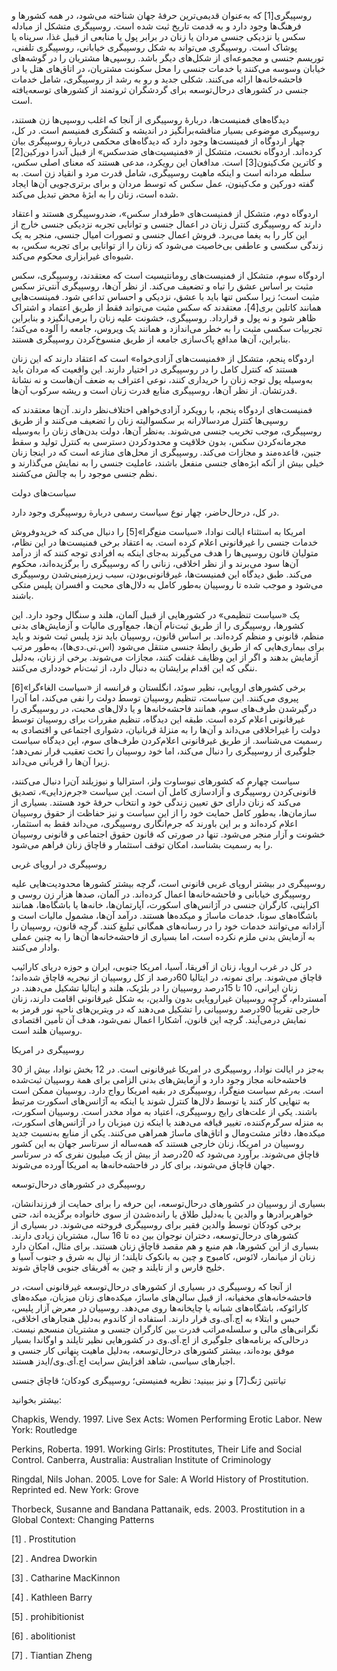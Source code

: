  روسپیگری[1] که به‌عنوان قدیمی‌ترین حرفۀ جهان شناخته می‌شود، در همه کشورها و فرهنگ‌ها وجود دارد و به قدمت تاریخ ثبت شده است. روسپیگری متشکل از مبادله سکس یا نزدیکی جنسی مردان یا زنان در برابر پول یا منابعی از قبیل غذا، سرپناه یا پوشاک است. روسپیگری می‌تواند به شکل روسپیگری خیابانی، روسپیگری تلفنی، توریسم جنسی و مجموعه‌ای از شکل‌های دیگر باشد. روسپی‌ها مشتریان را در گوشه‌های خیابان وسوسه می‌کنند یا خدمات جنسی را محل سکونت مشتریان، در اتاق‌های هتل یا در فاحشه‌خانه‌ها ارائه می‌کنند. شکلی جدید و رو به رشد از روسپیگری، شامل خدمات جنسی در کشورهای درحال‌توسعه برای گردشگران ثروتمند از کشورهای توسعه‌یافته است.

دیدگاه‌های فمنیست‌ها، دربارۀ روسپیگری از آنجا که اغلب روسپی‌ها زن هستند، روسپیگری موضوعی بسیار مناقشه‌برانگیز در اندیشه و کنشگری فمنیسم است. در کل، چهار اردوگاه از فمینست‌ها وجود دارد که دیدگاه‌های محکمی دربارة روسپیگری بیان کرده‌اند. اردوگاه نخست، متشکل از «فمنیسیت‌های ضدسکس» از قبیل آندرا دورکین[2] و کاترین مک‌کینون[3] است. مدافعان این رویکرد، مدعی هستند که معنای اصلی سکس، سلطه مردانه است و اینکه ماهیت روسپیگری، شامل قدرت مرد و انقیاد زن است. به گفته دورکین و مک‌کینون، عمل سکس که توسط مردان و برای برتری‌جویی آن‌ها ایجاد شده است، زنان را به ابژۀ محض تبدیل می‌کند. 

اردوگاه دوم، متشکل از فمنیست‌های «طرفدار سکس»، ضدروسپیگری هستند و اعتقاد دارند که روسپیگری کنترل زنان در اعمال جنسی و توانایی تجربه نزدیکی جنسی خارج از این کار را به یغما می‌برد. فروش اعمال جنسی و تصورات امیال جنسی، منجر به یک زندگی سکسی و عاطفی بی‌خاصیت می‌شود که زنان را از توانایی برای تجربه سکس، به شیوه‌ای غیرابزاری محکوم می‌کند.

 اردوگاه سوم، متشکل از فمنیست‌های رومانتیسیت است که معتقدند، روسپیگری، سکس مثبت بر اساس عشق را تباه و تضعیف می‌کند. از نظر آن‌ها، روسپیگری آنتی‌تز سکس مثبت است؛ زیرا سکس تنها باید با عشق، نزدیکی و احساس تداعی شود. فمینست‌هایی همانند کاتلین بری[4]، معتقدند که سکس مثبت می‌تواند فقط از طریق اعتماد و اشتراک ظاهر شود و نه پول و قرارداد. روسپیگری، خشونت علیه زنان را برمی‌انگیزد و بنابراین تجربیات سکسی مثبت را به خطر می‌اندازد و همانند یک ویروس، جامعه را آلوده می‌کند؛ بنابراین، آن‌ها مدافع پاک‌سازی جامعه از طریق منسوخ‌کردن روسپیگری هستند.

اردوگاه پنجم، متشکل از «فمنیست‌های آزادی‌خواه» است که اعتقاد دارند که این زنان هستند که کنترل کامل را در روسپیگری در اختیار دارند. این واقعیت که مردان باید به‌وسیله پول توجه زنان را خریداری کنند، نوعی اعتراف به ضعف آن‌هاست و نه نشانۀ قدرتشان. از نظر آن‌ها، روسپیگری منابع قدرت زنان است و ریشه سرکوب آن‌ها.

فمنیست‌های اردوگاه پنجم، با رویکرد آزادی‌خواهی اختلاف‌نظر دارند. آن‌ها معتقدند که روسپی‌ها کنترل مردسالارانه بر سکسوالیته زنان را تضعیف می‌کنند و از طریق روسپیگری، موجب تخریب جنسی می‌شوند. به‌نظر آن‌ها، دولت بدن‌های زنان را به‌وسیله مجرمانه‌کردن سکس، بدون خلاقیت و محدودکردن دسترسی به کنترل تولید و سقط جنین، قاعده‌مند و مجازات می‌کند. روسپیگری از محل‌های منازعه است که در اینجا زنان خیلی بیش از آنکه ابژه‌های جنسی منفعل باشند، عاملیت جنسی را به نمایش می‌گذارند و نظم جنسی موجود را به چالش می‌کشند.

سیاست‌های دولت

در کل، درحال‌حاضر، چهار نوع سیاست رسمی دربارة روسپیگری وجود دارد.

 امریکا به استثناء ایالت نوادا، «سیاست منع‌گرا»[5] را دنبال می‌کند که خریدوفروش خدمات جنسی را غیرقانونی اعلام کرده است. به اعتقاد برخی فمنیست‌ها در این نظام، متولیان قانون روسپی‌ها را هدف می‌گیرند به‌جای اینکه به افرادی توجه کنند که از درآمد آن‌ها سود می‌برند و از نظر اخلاقی، زنانی را که روسپیگری را برگزیده‌اند، محکوم می‌کند. طبق دیدگاه این فمنیست‌ها، غیرقانونی‌بودن، سبب زیرزمینی‌شدن روسپیگری می‌شود و موجب شده تا روسپیان به‌طور کامل به دلال‌های محبت و افسران پلیس متکی باشند.

یک «سیاست تنظیمی» در کشورهایی از قبیل آلمان، هلند و سنگال وجود دارد. این کشورها، روسپیگری را از طریق ثبت‌نام آن‌ها، جمع‌آوری مالیات و آزمایش‌های بدنی منظم، قانونی و منظم کرده‌اند. بر اساس قانون، روسپیان باید نزد پلیس ثبت شوند و باید برای بیماری‌هایی که از طریق رابطۀ جنسی منتقل می‌شود (اس.تی.دی‌ها)، به‌طور مرتب آزمایش بدهند و اگر از این وظایف غفلت کنند، مجازات می‌شوند. برخی از زنان، به‌دلیل ننگی که این اقدام برایشان به دنبال دارد، از ثبت‌نام خودداری می‌کنند.

 برخی کشورهای اروپایی، نظیر سوئد، انگلستان و فرانسه از «سیاست الغاءگرا»[6] پیروی می‌کنند. این سیاست، تنظیم روسپیان توسط دولت را نفی می‌کند، اما آن‌را درگیرشدن طرف‌های سوم، همانند فاحشه‌خانه‌ها و یا دلال‌های محبت، در روسپیگری را غیرقانونی اعلام کرده است. طبقه این دیدگاه، تنظیم مقررات برای روسپیان توسط دولت را غیراخلاقی می‌داند و آن‌ها را به منزلۀ قربانیان، دشواری اجتماعی و اقتصادی به رسمیت می‌شناسد. از طریق غیرقانونی اعلام‌کردن طرف‌های سوم، این دیدگاه سیاست جلوگیری از روسپیگری را دنبال می‌کند، اما خود روسپیان را تحت تعقیب قرار نمی‌دهد؛ زیرا آن‌ها را قربانی می‌داند.

سیاست چهارم که کشورهای نیوساوت ولز، استرالیا و نیوزیلند آن‌را دنبال می‌کنند، قانونی‌کردن روسپیگری و آزادسازی کامل آن است. این سیاست «جرم‌زدایی»، تصدیق می‌کند که زنان دارای حق تعیین زندگی خود و انتخاب حرفۀ خود هستند. بسیاری از سازمان‌ها، به‌طور کامل حمایت خود را از این سیاست و نیز حفاظت از حقوق روسپیان اعلام کرده‌اند و بر این باورند که جرم‌انگاری روسپیگری، می‌داند فقط به استثمار، خشونت و آزار منجر می‌شود. تنها در صورتی که قانون حقوق اجتماعی و قانونی روسپیان را به رسمیت بشناسد، امکان توقف استثمار و قاچاق زنان فراهم می‌شود.

روسپیگری در اروپای غربی

روسپیگری در بیشتر اروپای غربی قانونی است، گرچه بیشتر کشورها محدودیت‌هایی علیه روسپیگری خیابانی و فاحشه‌خانه‌ها اعمال کرده‌اند. در آلمان، صدها هزار زن روسی و اکراینی، کارگران جنسی در آژانس‌های اسکورت، آپارتمان‌ها، خانه‌ها یا باشگاه‌ها، همانند باشگاه‌های سونا، خدمات ماساژ و میکده‌ها هستند. درآمد آن‌ها، مشمول مالیات است و آزادانه می‌توانند خدمات خود را در رسانه‌های همگانی تبلیغ کنند. گرچه قانون، روسپیان را به آزمایش بدنی ملزم نکرده است، اما بسیاری از فاحشه‌خانه‌ها آن‌ها را به چنین عملی وادار می‌کنند.

در کل در غرب اروپا، زنان از آفریقا، آسیا، امریکا جنوبی، ایران و حوزه دریای کارائیب قاچاق می‌شوند. برای نمونه، در ایتالیا 60درصد از کل روسپیان از نیجریه قاچاق شده‌اند؛ زنان ایرانی، 10 تا 15درصد روسپیان را در بلژیک، هلند و ایتالیا تشکیل می‌دهند. در آمستردام، گرچه روسپیان غیراروپایی بدون والدین، به شکل غیرقانونی اقامت دارند، زنان خارجی تقریباً 90درصد روسپیانی را تشکیل می‌دهند که در ویترین‌های ناحیه نور قرمز به نمایش درمی‌آیند. گرچه این قانون، آشکارا اعمال نمی‌شود، هدف آن تأمین اقتصادی روسپیان هلند است.

روسپیگری در امریکا

به‌جز در ایالت نوادا، روسپیگری در امریکا غیرقانونی است. در 12 بخش نوادا، بیش از 30 فاحشه‌خانه مجاز وجود دارد و آزمایش‌های بدنی الزامی برای همة روسپیان ثبت‌شده است. به‌رغم سیاست منع‌گرا، روسپیگری در بقیه امریکا رواج دارد. روسپیان ممکن است به‌ تنهایی کار کنند یا توسط دلال‌ها کنترل شوند یا اینکه به آژانس‌های اسکورت مرتبط باشند. یکی از علت‌های رایج روسپیگری، اعتیاد به مواد مخدر است. روسپیان اسکورت، به منزله سرگرم‌کننده، تغییر قیافه می‌دهند یا اینکه زن میزبان را در آژانس‌های اسکورت، میکده‌ها، دفاتر مشت‌ومال و اتاق‌های ماساژ همراهی می‌کنند. یکی از منابع به‌نسبت جدید روسپیان در امریکا، زنان خارجی هستند که همه‌ساله از سرتاسر جهان به این کشور قاچاق می‌شوند. برآورد می‌شود که 20درصد از بیش از یک میلیون نفری که در سرتاسر جهان قاچاق می‌شوند، برای کار در فاحشه‌خانه‌ها به امریکا آورده می‌شوند.

روسپیگری در کشورهای درحال‌توسعه

بسیاری از روسپیان در کشورهای درحال‌توسعه، این حرفه را برای حمایت از فرزندانشان، خواهربرادرها و والدین یا به‌دلیل طلاق یا رانده‌شدن از سوی خانواده برگزیده اند، حتی برخی کودکان توسط والدین فقیر برای روسپیگری فروخته می‌شوند. در بسیاری از کشورهای درحال‌توسعه، دختران نوجوان بین ده تا 16 سال، مشتریان زیادی دارند. بسیاری از این کشورها، هم منبع و هم مقصد قاچاق زنان هستند. برای مثال، امکان دارد زنان از میانمار، لائوس، کامبوج و چین به بانکوک تایلند؛ از نپال به شرق و جنوب آسیا و خلیج فارس و از تایلند و چین به آفریقای جنوبی قاچاق شوند.

از آنجا که روسپیگری در بسیاری از کشورهای درحال‌توسعه غیرقانونی است، در فاحشه‌خانه‌های مخفیانه، از قبیل سالن‌های ماساژ، میکده‌های زنان میزبان، میکده‌های کارائوکه، باشگاه‌های شبانه یا چایخانه‌ها روی می‌دهد. روسپیان در معرض آزار پلیس، حبس و ابتلاء به اچ.آی.وی قرار دارند. استفاده از کاندوم به‌دلیل هنجارهای اخلاقی، نگرانی‌های مالی و سلسله‌مراتب قدرت بین کارگران جنسی و مشتریان منسجم نیست. درحالی‌که برنامه‌های جلوگیری از اچ.آی.وی در کشورهایی نظیر تایلند و اوگاندا بسیار موفق بوده‌اند، بیشتر کشورهای درحال‌توسعه، به‌دلیل ماهیت پنهانی کار جنسی و اجبارهای سیاسی، شاهد افزایش سرایت اچ.آی.وی/ایدز هستند.

  


 تیانتین ژنگ[7] و نیز ببینید: نظریه فمنیستی؛ روسپیگری کودکان؛ قاچاق جنسی 

  


بیشتر بخوانید: 

  


Chapkis, Wendy. 1997. Live Sex Acts: Women Performing Erotic Labor. New York: Routledge

Perkins, Roberta. 1991. Working Girls: Prostitutes, Their Life and Social Control. Canberra, Australia: Australian Institute of Criminology

Ringdal, Nils Johan. 2005. Love for Sale: A World History of Prostitution. Reprinted ed. New York: Grove

Thorbeck, Susanne and Bandana Pattanaik, eds. 2003. Prostitution in a Global Context: Changing Patterns

[1] . Prostitution

[2] . Andrea Dworkin

[3] . Catharine MacKinnon

[4] . Kathleen Barry

[5] . prohibitionist

 [6] . abolitionist

[7] . Tiantian Zheng

  


 

  


 

  


 

 